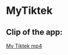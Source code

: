 # MyTiktek


## Clip of the app:
[My Tiktek mp4](https://drive.google.com/file/d/1PTiz8mTOM6rQFM3_x1uAu2PrnWSLU379/view?usp=sharing")
